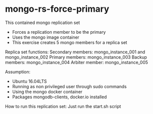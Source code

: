 # mongo-rs-force-primary
This contained mongo replication set

- Forces a replication member to be the primary
- Uses the mongo image container 
- This exercise creates 5 mongo members for a replica set

Replica set functions:
Secondary members: mongo_instance_001 and mongo_instance_002
Primary members: mongo_instance_003
Backup members: mongo_instance_004
Arbiter member: mongo_instance_005

Assumption:
- Ubuntu 16.04LTS
- Running as non privileged user through sudo commands
- Using the mongo docker container
- Packages mongodb-clients, docker.io installed

How to run this replication set:
Just run the start.sh script
